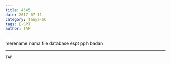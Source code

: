 ```yaml
---
title: 4345
date: 2017-07-11
category: Tanya-SC
tags: E-SPT
author: TAP
---
```


merename nama file database espt pph badan

---



`TAP`

